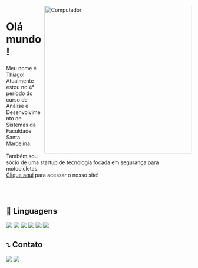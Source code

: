 <img src="https://raw.githubusercontent.com/MicaelliMedeiros/micaellimedeiros/master/image/computer-illustration.png" min-width="400px" max-width="400px" width="400px" align="right" alt="Computador">

<h1>Olá mundo!</h1>
<p align="left"> 
  Meu nome é Thiago! 
  <br>Atualmente estou no 4° período do curso de Análise e Desenvolvimento de Sistemas da Faculdade Santa Marcelina.</br>
  <br>Também sou sócio de uma startup de tecnologia focada em segurança para motocicletas.</br>
  <a href="https://ltgtechcompany.com/" alt="Site LTG TECH COMPANY">Clique aqui</a> para acessar o nosso site!
</p>

<br></br>
<h2 align="left">
  <strong>💼 Linguagens</strong> 
</h2>
<p align="left">
  <img src="https://img.shields.io/badge/python-3670A0?style=for-the-badge&logo=python&logoColor=ffdd54">
  <img src="https://img.shields.io/badge/html5-%23E34F26.svg?style=for-the-badge&logo=html5&logoColor=white">
  <img src="https://img.shields.io/badge/css3-%231572B6.svg?style=for-the-badge&logo=css3&logoColor=white">
  <img src="https://img.shields.io/badge/javascript-%23323330.svg?style=for-the-badge&logo=javascript&logoColor=%23F7DF1E">
  <img src="https://img.shields.io/badge/java-%23ED8B00.svg?style=for-the-badge&logo=openjdk&logoColor=white">
  <img src="https://img.shields.io/badge/c++-%2300599C.svg?style=for-the-badge&logo=c%2B%2B&logoColor=white">
  
</p>

<h2 align="left">
  ⤵️ Contato
</h2>

<p align="left">
  <a href="mailto:thpimentel368@gmail.com" alt="Gmail">
  <img src="https://img.shields.io/badge/-Gmail-FF0000?style=flat-square&labelColor=FF0000&logo=gmail&logoColor=white&link=mailto:thpimentel368@gmail.com" /></a>

  <!---<a href="#" alt="Linkedin">
  <img src="https://img.shields.io/badge/-Linkedin-0e76a8?style=flat-square&logo=Linkedin&logoColor=white&link=LINK-DO-SEU-LINKEDIN" /></a>-->

  <!---<a href="#" alt="WhatsApp">
  <img src="https://img.shields.io/badge/-WhatsApp-25d366?style=flat-square&labelColor=25d366&logo=whatsapp&logoColor=white&link=API-DO-SEU-WHATSAPP"/></a>-->

  <!---<a href="#" alt="Facebook">
  <img src="https://img.shields.io/badge/-Facebook-3b5998?style=flat-square&labelColor=3b5998&logo=facebook&logoColor=white&link=LINK-DO-SEU-FACEBOOK"/></a>-->

  <a href="https://www.instagram.com/_tpsouza/" alt="Instagram">
  <img src="https://img.shields.io/badge/-Instagram-DF0174?style=flat square&labelColor=DF0174&logo=instagram&logoColor=white&link=https://www.instagram.com/_tpsouza/"/></a>
</p>  
